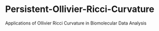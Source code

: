 # Persistent-Ollivier-Ricci-Curvature
Applications of Ollivier Ricci Curvature in Biomolecular Data Analysis 
